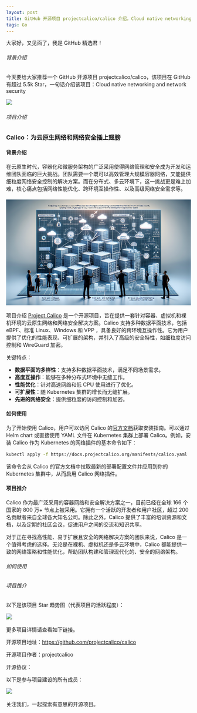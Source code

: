 ```yaml
---
layout: post
title: GitHub 开源项目 projectcalico/calico 介绍，Cloud native networking and network security
tags: Go
---
```


大家好，又见面了，我是 GitHub 精选君！

###### 背景介绍

今天要给大家推荐一个 GitHub 开源项目 projectcalico/calico，该项目在 GitHub 有超过 5.5k Star，一句话介绍该项目：Cloud native networking and network security




![](https://www.tigera.io/app/uploads/2024/02/Ecosystem_shrunken_2023.svg)


###### 项目介绍

### Calico：为云原生网络和网络安全插上翅膀

#### 背景介绍
在云原生时代，容器化和微服务架构的广泛采用使得网络管理和安全成为开发和运维团队面临的巨大挑战。团队需要一个既可以高效管理大规模容器网络，又能提供细粒度网络安全控制的解决方案。而在分布式、多云环境下，这一挑战更是难上加难，核心痛点包括网络性能优化、跨环境互操作性、以及高级网络安全需求等。

#### 

![](https://raw.githubusercontent.com/ZhuPeng/pic/master/mac/compress_tmp-56a2b37094fdec485e0d16c39a6806fe.png)

项目介绍
[Project Calico](https://github.com/projectcalico/calico) 是一个开源项目，旨在提供一套针对容器、虚拟机和裸机环境的云原生网络和网络安全解决方案。Calico 支持多种数据平面技术，包括 eBPF、标准 Linux、Windows 和 VPP ，具备良好的跨环境互操作性。它为用户提供了优化的性能表现、可扩展的架构，并引入了高级的安全特性，如细粒度访问控制和 WireGuard 加密。

关键特点：
- **数据平面的多样性**：支持多种数据平面技术，满足不同场景需求。
- **高度互操作**：能够在多种分布式环境中无缝工作。
- **性能优化**：针对高速网络和低 CPU 使用进行了优化。
- **可扩展性**：随 Kubernetes 集群的增长而无缝扩展。
- **先进的网络安全**：提供细粒度的访问控制和加密。

#### 如何使用
为了开始使用 Calico，用户可以访问 Calico 的[官方文档](https://docs.tigera.io/calico/latest/about)获取安装指南。可以通过 Helm chart 或直接使用 YAML 文件在 Kubernetes 集群上部署 Calico。例如，安装 Calico 作为 Kubernetes 的网络插件的基本命令如下：

```bash
kubectl apply -f https://docs.projectcalico.org/manifests/calico.yaml
```
该命令会从 Calico 的官方文档中拉取最新的部署配置文件并应用到你的 Kubernetes 集群中，从而启用 Calico 网络插件。

#### 项目推介
Calico 作为最广泛采用的容器网络和安全解决方案之一，目前已经在全球 166 个国家的 800 万+ 节点上被采用。它拥有一个活跃的开发者和用户社区，超过 200 名贡献者来自全球各大知名公司。除此之外，Calico 提供了丰富的培训资源和文档，以及定期的社区会议，促进用户之间的交流和知识共享。

对于正在寻找高性能、易于扩展且安全的网络解决方案的团队来说，Calico 是一个值得考虑的选择。无论是在裸机、虚拟机还是多云环境中，Calico 都能提供一致的网络策略和性能优化，帮助团队构建和管理现代化的、安全的网络架构。

###### 如何使用

###### 项目推介

以下是该项目 Star 趋势图（代表项目的活跃程度）：

![](https://api.star-history.com/svg?repos=projectcalico/calico&type=Timeline)

更多项目详情请查看如下链接。

开源项目地址：https://github.com/projectcalico/calico 

开源项目作者：projectcalico

开源协议：

以下是参与项目建设的所有成员：

![](https://contrib.rocks/image?repo=projectcalico/calico)

关注我们，一起探索有意思的开源项目。

